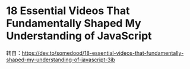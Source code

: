 # 18 Essential Videos That Fundamentally Shaped My Understanding of JavaScript

转自：https://dev.to/somedood/18-essential-videos-that-fundamentally-shaped-my-understanding-of-javascript-3ib
